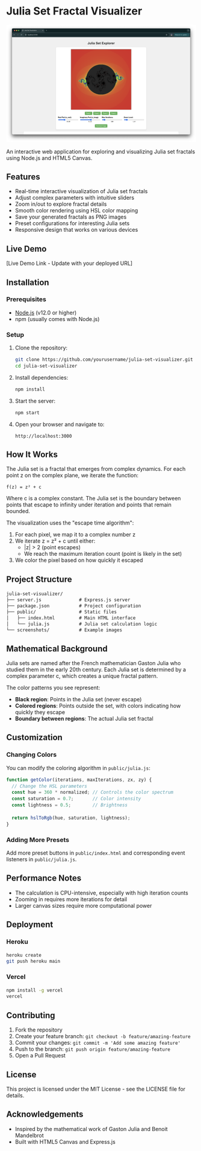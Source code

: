 # Julia Set Fractal Visualizer

![Julia Set Example](https://raw.githubusercontent.com/Q0k0LaTe/julia-set-visualizer/master/screenshots/example.png)

An interactive web application for exploring and visualizing Julia set fractals using Node.js and HTML5 Canvas.

## Features

- Real-time interactive visualization of Julia set fractals
- Adjust complex parameters with intuitive sliders
- Zoom in/out to explore fractal details
- Smooth color rendering using HSL color mapping
- Save your generated fractals as PNG images
- Preset configurations for interesting Julia sets
- Responsive design that works on various devices

## Live Demo

[Live Demo Link - Update with your deployed URL]

## Installation

### Prerequisites

- [Node.js](https://nodejs.org/) (v12.0 or higher)
- npm (usually comes with Node.js)

### Setup

1. Clone the repository:
   ```bash
   git clone https://github.com/yourusername/julia-set-visualizer.git
   cd julia-set-visualizer
   ```

2. Install dependencies:
   ```bash
   npm install
   ```

3. Start the server:
   ```bash
   npm start
   ```

4. Open your browser and navigate to:
   ```
   http://localhost:3000
   ```

## How It Works

The Julia set is a fractal that emerges from complex dynamics. For each point z on the complex plane, we iterate the function:

```
f(z) = z² + c
```

Where c is a complex constant. The Julia set is the boundary between points that escape to infinity under iteration and points that remain bounded.

The visualization uses the "escape time algorithm":
1. For each pixel, we map it to a complex number z
2. We iterate z = z² + c until either:
   - |z| > 2 (point escapes)
   - We reach the maximum iteration count (point is likely in the set)
3. We color the pixel based on how quickly it escaped

## Project Structure

```
julia-set-visualizer/
├── server.js              # Express.js server
├── package.json           # Project configuration
├── public/                # Static files
│   ├── index.html         # Main HTML interface
│   └── julia.js           # Julia set calculation logic
└── screenshots/           # Example images
```

## Mathematical Background

Julia sets are named after the French mathematician Gaston Julia who studied them in the early 20th century. Each Julia set is determined by a complex parameter c, which creates a unique fractal pattern.

The color patterns you see represent:
- **Black region**: Points in the Julia set (never escape)
- **Colored regions**: Points outside the set, with colors indicating how quickly they escape
- **Boundary between regions**: The actual Julia set fractal

## Customization

### Changing Colors

You can modify the coloring algorithm in `public/julia.js`:

```javascript
function getColor(iterations, maxIterations, zx, zy) {
  // Change the HSL parameters
  const hue = 360 * normalized; // Controls the color spectrum
  const saturation = 0.7;       // Color intensity
  const lightness = 0.5;        // Brightness
  
  return hslToRgb(hue, saturation, lightness);
}
```

### Adding More Presets

Add more preset buttons in `public/index.html` and corresponding event listeners in `public/julia.js`.

## Performance Notes

- The calculation is CPU-intensive, especially with high iteration counts
- Zooming in requires more iterations for detail
- Larger canvas sizes require more computational power

## Deployment

### Heroku

```bash
heroku create
git push heroku main
```

### Vercel

```bash
npm install -g vercel
vercel
```

## Contributing

1. Fork the repository
2. Create your feature branch: `git checkout -b feature/amazing-feature`
3. Commit your changes: `git commit -m 'Add some amazing feature'`
4. Push to the branch: `git push origin feature/amazing-feature`
5. Open a Pull Request

## License

This project is licensed under the MIT License - see the LICENSE file for details.

## Acknowledgements

- Inspired by the mathematical work of Gaston Julia and Benoit Mandelbrot
- Built with HTML5 Canvas and Express.js